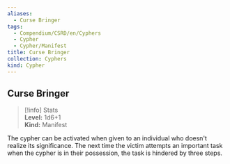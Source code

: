 ```yaml
---
aliases:
  - Curse Bringer
tags:
  - Compendium/CSRD/en/Cyphers
  - Cypher
  - Cypher/Manifest
title: Curse Bringer
collection: Cyphers
kind: Cypher
---
```

## Curse Bringer  
>[!info] Stats  
> **Level:** 1d6+1  
> **Kind:** Manifest
  
The cypher can be activated when given to an individual who doesn't realize its significance. The next time the victim attempts an important task when the cypher is in their possession, the task is hindered by three steps.